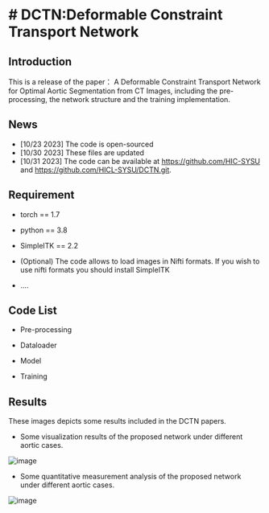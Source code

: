 # # DCTN:Deformable Constraint Transport Network

## Introduction
This is a release of the paper： A Deformable Constraint Transport Network for Optimal Aortic Segmentation from CT Images, including the pre-processing, the network structure and the training implementation.

## News

* [10/23 2023] The code is open-sourced
* [10/30 2023] These files are updated
* [10/31 2023] The code can be available at https://github.com/HIC-SYSU and https://github.com/HICL-SYSU/DCTN.git.

## Requirement

*  torch == 1.7  

*  python == 3.8

*  SimpleITK == 2.2
  
*  (Optional) The code allows to load images in Nifti formats. If you wish to use nifti formats you should install SimpleITK
  
*  ....


##  Code List
* Pre-processing

* Dataloader 

* Model

* Training

## Results

These images depicts some results included in the DCTN papers.

* Some visualization results of the proposed network under different aortic cases.
  
![image](https://github.com/HIC/DCTN/tree/main/IMG/3D.png)

* Some quantitative measurement analysis of the proposed network under different aortic cases.

![image](https://github.com/HIC/DCTN/tree/main/IMG/B-A.png)

